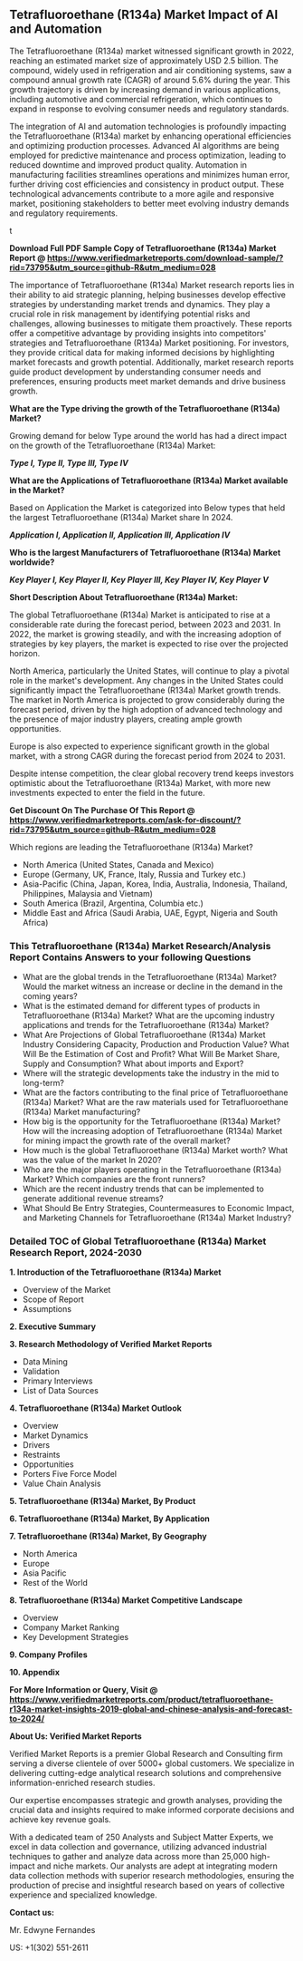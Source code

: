 <h2>Tetrafluoroethane (R134a) Market Impact of AI and Automation</h2><p>The Tetrafluoroethane (R134a) market witnessed significant growth in 2022, reaching an estimated market size of approximately USD 2.5 billion. The compound, widely used in refrigeration and air conditioning systems, saw a compound annual growth rate (CAGR) of around 5.6% during the year. This growth trajectory is driven by increasing demand in various applications, including automotive and commercial refrigeration, which continues to expand in response to evolving consumer needs and regulatory standards.</p><p>The integration of AI and automation technologies is profoundly impacting the Tetrafluoroethane (R134a) market by enhancing operational efficiencies and optimizing production processes. Advanced AI algorithms are being employed for predictive maintenance and process optimization, leading to reduced downtime and improved product quality. Automation in manufacturing facilities streamlines operations and minimizes human error, further driving cost efficiencies and consistency in product output. These technological advancements contribute to a more agile and responsive market, positioning stakeholders to better meet evolving industry demands and regulatory requirements.</p>t</p><p id="" class=""><strong>Download Full PDF Sample Copy of Tetrafluoroethane (R134a) Market Report @ <a href="https://www.verifiedmarketreports.com/download-sample/?rid=73795&utm_source=github-R&utm_medium=028" target="_blank">https://www.verifiedmarketreports.com/download-sample/?rid=73795&utm_source=github-R&utm_medium=028</a></strong></p><p>The importance of&nbsp;Tetrafluoroethane (R134a) Market research reports lies in their ability to aid strategic planning, helping businesses develop effective strategies by understanding market trends and dynamics. They play a crucial role in risk management by identifying potential risks and challenges, allowing businesses to mitigate them proactively. These reports offer a competitive advantage by providing insights into competitors' strategies and Tetrafluoroethane (R134a) Market positioning. For investors, they provide critical data for making informed decisions by highlighting market forecasts and growth potential. Additionally, market research reports guide product development by understanding consumer needs and preferences, ensuring products meet market demands and drive business growth.</p><p><strong>What are the&nbsp;Type driving the growth of the Tetrafluoroethane (R134a) Market?</strong></p><p id="" class="">Growing demand for below Type around the world has had a direct impact on the growth of the Tetrafluoroethane (R134a) Market:</p><em><strong>Type I, Type II, Type III, Type IV</strong></em></p><strong>What are the&nbsp;Applications&nbsp;of Tetrafluoroethane (R134a) Market available in the Market?</strong></p><p id="" class="">Based on Application the Market is categorized into Below types that held the largest Tetrafluoroethane (R134a) Market share In 2024.</p><em><strong>Application I, Application II, Application III, Application IV</strong></em></p><strong>Who is the largest Manufacturers of Tetrafluoroethane (R134a) Market worldwide?</strong></p><p><em><strong>Key Player I, Key Player II, Key Player III, Key Player IV, Key Player V</strong></em></p><p id="" class=""><strong>Short Description About Tetrafluoroethane (R134a) Market:</strong></p><p>The global Tetrafluoroethane (R134a) Market is anticipated to rise at a considerable rate during the forecast period, between 2023 and 2031. In 2022, the market is growing steadily, and with the increasing adoption of strategies by key players, the market is expected to rise over the projected horizon.</p><p>North America, particularly the United States, will continue to play a pivotal role in the market's development. Any changes in the United States could significantly impact the Tetrafluoroethane (R134a) Market growth trends. The market in North America is projected to grow considerably during the forecast period, driven by the high adoption of advanced technology and the presence of major industry players, creating ample growth opportunities.</p><p>Europe is also expected to experience significant growth in the global market, with a strong CAGR during the forecast period from 2024 to 2031.</p><p>Despite intense competition, the clear global recovery trend keeps investors optimistic about the Tetrafluoroethane (R134a) Market, with more new investments expected to enter the field in the future.</p><p id="" class=""><strong>Get Discount On The Purchase Of This Report @ <a href="https://www.verifiedmarketreports.com/ask-for-discount/?rid=73795&utm_source=github-R&utm_medium=028" target="_blank">https://www.verifiedmarketreports.com/ask-for-discount/?rid=73795&utm_source=github-R&utm_medium=028</a></strong></p>Which regions are leading the Tetrafluoroethane (R134a) Market?</p><ul><li>North America (United States, Canada and Mexico)</li><li>Europe (Germany, UK, France, Italy, Russia and Turkey etc.)</li><li>Asia-Pacific (China, Japan, Korea, India, Australia, Indonesia, Thailand, Philippines, Malaysia and Vietnam)</li><li>South America (Brazil, Argentina, Columbia etc.)</li><li>Middle East and Africa (Saudi Arabia, UAE, Egypt, Nigeria and South Africa)</li></ul><h3 id="" class="">This Tetrafluoroethane (R134a) Market Research/Analysis Report Contains Answers to your following Questions</h3><ul><li>What are the global trends in the Tetrafluoroethane (R134a) Market? Would the market witness an increase or decline in the demand in the coming years?</li><li>What is the estimated demand for different types of products in Tetrafluoroethane (R134a) Market? What are the upcoming industry applications and trends for the Tetrafluoroethane (R134a) Market?</li><li>What Are Projections of Global Tetrafluoroethane (R134a) Market Industry Considering Capacity, Production and Production Value? What Will Be the Estimation of Cost and Profit? What Will Be Market Share, Supply and Consumption? What about imports and Export?</li><li>Where will the strategic developments take the industry in the mid to long-term?</li><li>What are the factors contributing to the final price of Tetrafluoroethane (R134a) Market? What are the raw materials used for Tetrafluoroethane (R134a) Market manufacturing?</li><li>How big is the opportunity for the Tetrafluoroethane (R134a) Market? How will the increasing adoption of Tetrafluoroethane (R134a) Market for mining impact the growth rate of the overall market?</li><li>How much is the global Tetrafluoroethane (R134a) Market worth? What was the value of the market In 2020?</li><li>Who are the major players operating in the Tetrafluoroethane (R134a) Market? Which companies are the front runners?</li><li>Which are the recent industry trends that can be implemented to generate additional revenue streams?</li><li>What Should Be Entry Strategies, Countermeasures to Economic Impact, and Marketing Channels for Tetrafluoroethane (R134a) Market Industry?</li></ul><h3 id="" class="">Detailed TOC of Global Tetrafluoroethane (R134a) Market Research Report, 2024-2030</h3><p id="" class=""><strong>1. Introduction of the Tetrafluoroethane (R134a) Market</strong></p><ul><li>Overview of the Market</li><li>Scope of Report</li><li>Assumptions</li></ul><p id="" class=""><strong>2. Executive Summary</strong></p><p id="" class=""><strong>3. Research Methodology of Verified Market Reports</strong></p><ul><li>Data Mining</li><li>Validation</li><li>Primary Interviews</li><li>List of Data Sources</li></ul><p id="" class=""><strong>4. Tetrafluoroethane (R134a) Market Outlook</strong></p><ul><li>Overview</li><li>Market Dynamics</li><li>Drivers</li><li>Restraints</li><li>Opportunities</li><li>Porters Five Force Model</li><li>Value Chain Analysis</li></ul><p id="" class=""><strong>5. Tetrafluoroethane (R134a) Market, By Product</strong></p><p id="" class=""><strong>6. Tetrafluoroethane (R134a) Market, By Application</strong></p><p id="" class=""><strong>7. Tetrafluoroethane (R134a) Market, By Geography</strong></p><ul><li>North America</li><li>Europe</li><li>Asia Pacific</li><li>Rest of the World</li></ul><p id="" class=""><strong>8. Tetrafluoroethane (R134a) Market Competitive Landscape</strong></p><ul><li>Overview</li><li>Company Market Ranking</li><li>Key Development Strategies</li></ul><p id="" class=""><strong>9. Company Profiles</strong></p><p id="" class=""><strong>10. Appendix</strong></p><p id="" class=""><strong>For More Information or Query, Visit @ <a href="https://www.verifiedmarketreports.com/product/tetrafluoroethane-r134a-market-insights-2019-global-and-chinese-analysis-and-forecast-to-2024/" target="_blank">https://www.verifiedmarketreports.com/product/tetrafluoroethane-r134a-market-insights-2019-global-and-chinese-analysis-and-forecast-to-2024/</a></strong></p><p id="" class=""><strong>About Us: Verified Market Reports</strong></p><p id="" class="">Verified Market Reports is a premier Global Research and Consulting firm serving a diverse clientele of over 5000+ global customers. We specialize in delivering cutting-edge analytical research solutions and comprehensive information-enriched research studies.</p><p id="" class="">Our expertise encompasses strategic and growth analyses, providing the crucial data and insights required to make informed corporate decisions and achieve key revenue goals.</p><p id="" class="">With a dedicated team of 250 Analysts and Subject Matter Experts, we excel in data collection and governance, utilizing advanced industrial techniques to gather and analyze data across more than 25,000 high-impact and niche markets. Our analysts are adept at integrating modern data collection methods with superior research methodologies, ensuring the production of precise and insightful research based on years of collective experience and specialized knowledge.</p><p id="" class=""><strong>Contact us:</strong></p><p id="" class="">Mr. Edwyne Fernandes</p><p id="" class="">US: +1(302) 551-2611</p>